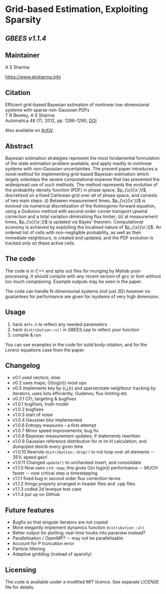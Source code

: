 Grid-based Estimation, Exploiting Sparsity
==========================================
*GBEES v1.1.4*
--------------

Maintainer
----------

A S Sharma

https://www.atisharma.info


Citation
--------

Efficient grid-based Bayesian estimation of nonlinear low-dimensional systems with sparse non-Gaussian PDFs  
T R Bewley, A S Sharma  
Automatica 48 (7), 2012, pp. 1286-1290, [DOI](http://dx.doi.org/10.1016/j.automatica.2012.02.039)  

Also available on [ArXiV](http://arxiv.org/abs/1301.4866v1).


Abstract
--------

Bayesian estimation strategies represent the most fundamental formulation of the state estimation problem available, and apply readily to nonlinear systems with non-Gaussian uncertainties. The present paper introduces a novel method for implementing grid-based Bayesian estimation which largely sidesteps the severe computational expense that has prevented the widespread use of such methods. The method represents the evolution of the probability density function (PDF) in phase space, $p_{\x}(\x',t)$, discretized on a fixed Cartesian grid over _all_ of phase space, and consists of two main steps: (i) Between measurement times, $p_{\x}(\x',t)$ is evolved via numerical discretization of the Kolmogorov forward equation, using a Godunov method with second-order corner transport upwind correction and a total variation diminishing flux limiter; (ii) at measurement times, $p_{\x}(\x',t)$ is updated via Bayes' theorem. Computational economy is achieved by exploiting the localised nature of $p_{\x}(\x',t)$. An ordered list of cells with non-negligible probability, as well as their immediate neighbours, is created and updated, and the PDF evolution is tracked *only* on these active cells.


The code
--------

The code is in C++ and spits out files for munging by Matlab post-processing. It should compile with any recent version of gcc or llvm without too much complaining. Example outputs may be seen in the paper.

The code can handle N-dimensional systems (not just 3D) however no guarantees for performance are given for isystems of very high dimension.


Usage
-----

1. hack `defs.h` to reflect any needed parameters
2. hack `distribution::u()` in GBEES.cpp to reflect your function
3. compile & run

You can see examples in the code for solid body rotation, and for the Lorenz equations case from the paper.


Changelog
---------

* v0.1 used vectors; slow
* v0.2 uses maps; O(log(n)) most ops
* v0.3 implements key by {i,j,k} and sparserotate neighbour tracking by iterators, uses lists efficiently, Gudenov, flux limiting etc
* v0.3.1 CFL targeting & bugfixes
* v1.0.1 bugfixes, truth model
* v1.0.2 bugfixes
* v1.0.3 start of noise
* v1.0.4 Gaussian blur implemented
* v1.0.6 Entropy measures - a first attempt
* v1.0.7 Minor speed improvements; bug fix
* v1.0.8 Bayesian measurement updates; if statements rewritten
* v1.0.9 Gaussian reference distribution for m im H calculation; and dump/plot distrib every given time
* v1.0.10 Rewrote `distribution::drop()` to not loop over all elements -- 35% speed gain!
* v1.0.11 Changed `update()` to unchecked insert, and consolidate
* v1.1.0 Now uses `std::map`; this gives O(n log(n)) performance -- *MUCH* faster -- now critical step is timestepping
* v1.1.1 fixed bug in second order flux correction terms
* v1.1.2 things properly arranged in header files and .cpp files
* v1.1.3 coded 2d leveque test case
* v1.1.4 put up on GitHub


Future features
---------------

- Bugfix so that singular iterators are not copied
- More elegantly implement dynamics function `distribution::u()`
- Better output for plotting; real-time hooks into paraview instead?
- Parallelisation / OpenMP? -- may not be parallelisable
- Account for P truncation error
- Particle filtering
- Adaptive gridding (instead of sparsity)


Licensing
---------

The code is available under a modified MIT licence. See separate LICENSE file for details.
